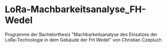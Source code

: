# LoRa-Machbarkeitsanalyse_FH-Wedel
Programme der Bachelorthesis "Machbarkeitsanalyse des Einsatzes der  LoRa-Technologie in dem Gebäude der FH Wedel" von Christian Czepluch
